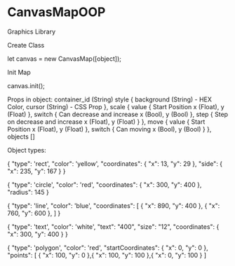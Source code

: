 # CanvasMapOOP

Graphics Library


Create Class

let canvas = new CanvasMap([object]);


Init Map

canvas.init();


Props in object:
container_id (String)
style {
  background (String) - HEX Color,
  cursor (String) - CSS Prop
},
scale {
  value {   Start Position
    x (Float),
		y (Float)
  },
  switch {  Can decrease and increase
    x (Bool),
    y (Bool)
  },
  step {    Step on decrease and increase
    x (Float),
    y (Float)
  }
},
move {
  value {   Start Position
    x (Float),
		y (Float)
  },
  switch {  Can moving
    x (Bool),
    y (Bool)
  }
},
objects []



Object types:

{
	"type": 'rect',
	"color": 'yellow',
	"coordinates": {
		"x": 13,
		"y": 29
	},
	"side": {
		"x": 235,
		"y": 167
	}
}

{
	"type": 'circle',
	"color": 'red',
	"coordinates": {
		"x": 300,
		"y": 400
	},
	"radius": 145
}

{
	"type": 'line',
	"color": 'blue',
	"coordinates": [
		{
			"x": 890,
			"y": 400
		},
		{
			"x": 760,
			"y": 600
		},
	]
}

{
	"type": 'text',
	"color": 'white',
	"text": "400",
	"size": "12",
	"coordinates": {
		"x": 300,
		"y": 400
	}
}

{
	"type": 'polygon',
	"color": 'red',
	"startCoordinates": {
		"x": 0,
		"y": 0
	},
  "points": [
    {
      "x": 100,
      "y": 0
    },{
      "x": 100,
      "y": 100
    },{
      "x": 0,
      "y": 100
    }
  ]


